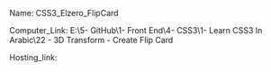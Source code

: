 
Name: CSS3_Elzero_FlipCard

Computer_Link: E:\5- GitHub\1- Front End\4- CSS3\1- Learn CSS3 In Arabic\22 - 3D Transform - Create Flip Card

Hosting_link:

